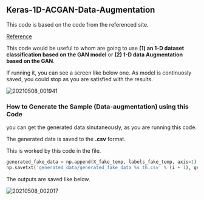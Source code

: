 ## Keras-1D-ACGAN-Data-Augmentation

This code is based on the code from the referenced site.

[Reference](https://machinelearningmastery.com/how-to-develop-an-auxiliary-classifier-gan-ac-gan-from-scratch-with-keras/)

This code would be useful to whom are going to use **(1) an 1-D dataset classification based on the GAN model** or  **(2) 1-D data Augmentation based on the GAN**.

If running it, you can see a screen like below one. As model is continuosly saved, you could stop as you are satisfied with the results.

![20210508_001941](https://user-images.githubusercontent.com/71545160/117471911-4c4b7900-af93-11eb-8d91-48349d8ec8f4.png)


### How to Generate the Sample (Data-augmentation) using this Code

you can get the generated data sinutaneously, as you are running this code.

The generated data is saved to the **.csv** format.

This is worked by this code in the file.
```python
generated_fake_data = np.append(X_fake_temp, labels_fake_temp, axis=1)
np.savetxt('generated_data/generated_fake_data %s th.csv' % (i + 1), generated_fake_data, delimiter=",")
```

The outputs are saved like below.

![20210508_002017](https://user-images.githubusercontent.com/71545160/117471925-4f466980-af93-11eb-834a-66af833d8717.png)
